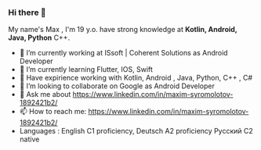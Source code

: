### Hi there 👋
My name's Max , I'm 19 y.o. have strong knowledge at <b>Kotlin, Android, Java, Python</b> C++.

- 🔭 I’m currently working at ISsoft | Coherent Solutions as Android Developer
- 🌱 I’m currently learning Flutter, IOS, Swift
- 💪 Have expirience working with Kotlin, Android , Java, Python, C++ , C# 
- 👯 I’m looking to collaborate on Google as Android Developer
- 💬 Ask me about https://www.linkedin.com/in/maxim-syromolotov-1892421b2/
- 📫 How to reach me: https://www.linkedin.com/in/maxim-syromolotov-1892421b2/
- Languages : English C1 proficiency,
              Deutsch A2 proficiency
              Русский C2 native
